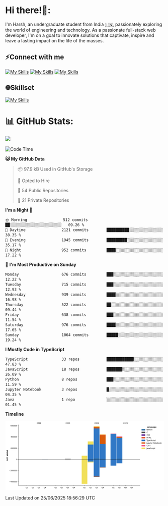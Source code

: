 
# Hi there!👋:
<p> I'm Harsh, an undergraduate student from India 🇮🇳, passionately exploring the world of engineering and technology. As a passionate full-stack web developer, I'm on a goal to innovate solutions that captivate, inspire and leave a lasting impact on the life of the masses. </p>

## ⚡Connect with me

[![My Skills](https://skillicons.dev/icons?i=gmail)](mailto:harshpandey.tech@gmail.com) [![My Skills](https://skillicons.dev/icons?i=linkedin)](https://linkedin.com/in/harsh3dev) [![My Skills](https://skillicons.dev/icons?i=twitter)](https://x.com/harshxai)

## 🌐Skillset
[![My Skills](https://skillicons.dev/icons?i=js,ts,react,nextjs,nodejs,tailwind,mongo,express,postgres,prisma,html,css,docker,aws,cpp,git,vscode,figma)](https://skillicons.dev)


# 📊 GitHub Stats:
![](https://komarev.com/ghpvc/?username=harsh3dev)

<!--START_SECTION:waka-->
![Code Time](http://img.shields.io/badge/Code%20Time-212%20hrs%2049%20mins-blue)

**🐱 My GitHub Data** 

> 📦 97.9 kB Used in GitHub's Storage 
 > 
> 💼 Opted to Hire
 > 
> 📜 54 Public Repositories 
 > 
> 🔑 21 Private Repositories 
 > 
**I'm a Night 🦉** 

```text
🌞 Morning                512 commits         ██░░░░░░░░░░░░░░░░░░░░░░░   09.26 % 
🌆 Daytime                2121 commits        ██████████░░░░░░░░░░░░░░░   38.35 % 
🌃 Evening                1945 commits        █████████░░░░░░░░░░░░░░░░   35.17 % 
🌙 Night                  952 commits         ████░░░░░░░░░░░░░░░░░░░░░   17.22 % 
```
📅 **I'm Most Productive on Sunday** 

```text
Monday                   676 commits         ███░░░░░░░░░░░░░░░░░░░░░░   12.22 % 
Tuesday                  715 commits         ███░░░░░░░░░░░░░░░░░░░░░░   12.93 % 
Wednesday                939 commits         ████░░░░░░░░░░░░░░░░░░░░░   16.98 % 
Thursday                 522 commits         ██░░░░░░░░░░░░░░░░░░░░░░░   09.44 % 
Friday                   638 commits         ███░░░░░░░░░░░░░░░░░░░░░░   11.54 % 
Saturday                 976 commits         ████░░░░░░░░░░░░░░░░░░░░░   17.65 % 
Sunday                   1064 commits        █████░░░░░░░░░░░░░░░░░░░░   19.24 % 
```


**I Mostly Code in TypeScript** 

```text
TypeScript               33 repos            ████████████░░░░░░░░░░░░░   47.83 % 
JavaScript               18 repos            ███████░░░░░░░░░░░░░░░░░░   26.09 % 
Python                   8 repos             ███░░░░░░░░░░░░░░░░░░░░░░   11.59 % 
Jupyter Notebook         3 repos             █░░░░░░░░░░░░░░░░░░░░░░░░   04.35 % 
Java                     1 repo              ░░░░░░░░░░░░░░░░░░░░░░░░░   01.45 % 
```



**Timeline**

![Lines of Code chart](https://raw.githubusercontent.com/harsh3dev/harsh3dev/main/assets/bar_graph.png)


 Last Updated on 25/06/2025 18:56:29 UTC
<!--END_SECTION:waka-->

